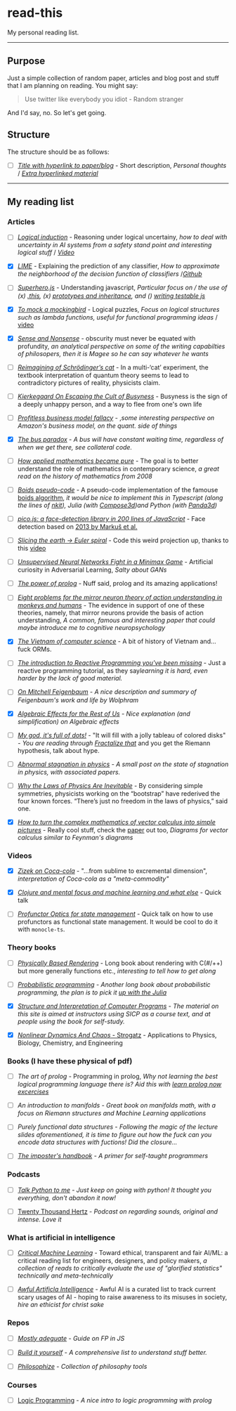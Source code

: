 # read-this

My personal reading list.

---

## Purpose

Just a simple collection of random paper, articles and blog post and stuff that I am planning on reading. You might say:

> Use twitter like everybody you idiot - Random stranger

And I'd say, no. So let's get going.

## Structure

The structure should be as follows:

- [ ] [_Title with hyperlink to paper/blog_](https://example.com/) - Short description, _Personal thoughts_ / [_Extra hyperlinked material_](https://example.com)

---

## My reading list

### Articles

- [ ] [_Logical induction_](https://arxiv.org/pdf/1609.03543.pdf) - Reasoning under logical uncertainy, _how to deal with uncertainty in AI systems from a safety stand point and interesting logical stuff_ / [_Video_](https://www.youtube.com/watch?v=gDqkCxYYDGk)

- [x] [_LIME_](https://arxiv.org/pdf/1602.04938.pdf) - Explaining the prediction of any classifier, _How to approximate the neighborhood of the decision function of classifiers_ /[_Github_](https://github.com/marcotcr/lime)

- [ ] [_Superhero.js_](http://superherojs.com/) - Understanding javascript, _Particular focus on / the use of (x) [.this](https://yehudakatz.com/2011/08/11/understanding-javascript-function-invocation-and-this/), (x) [prototypes and inheritance](https://msdn.microsoft.com/en-us/magazine/ff852808.aspx), and () [writing testable js](http://www.adequatelygood.com/Writing-Testable-JavaScript.html)_

- [x] [_To mock a mockingbird_](https://en.wikipedia.org/wiki/To_Mock_a_Mockingbird) - Logical puzzles, _Focus on logical structures such as lambda functions, useful for functional programming ideas_ / [video](https://www.youtube.com/watch?v=pAnLQ9jwN-E)

- [x] [_Sense and Nonsense_](https://www.prospectmagazine.co.uk/magazine/bryan-magee-profundity-obscurity-bad-writing) - obscurity must never be equated with profundity, _an analytical perspective on some of the writing capabilties of philosopers, then it is Magee so he can say whatever he wants_

- [ ] [_Reimagining of Schrödinger’s cat_](https://www.nature.com/articles/d41586-018-06749-8) - In a multi-‘cat’ experiment, the textbook interpretation of quantum theory seems to lead to contradictory pictures of reality, physicists claim.

- [ ] [_Kierkegaard On Escaping the Cult of Busyness_](https://iainews.iai.tv/articles/how-kierkegaards-idea-of-idleness-can-help-us-diagnose-21st-century-busyness-auid-1150?) - Busyness is the sign of a deeply unhappy person, and a way to flee from one's own life

- [ ] [_Profitless business model fallacy_](https://www.eugenewei.com/blog/2013/10/25/amazon-and-the-profitless-business-model-narrative) - ,_some interesting perspective on Amazon's business model, on the quant. side of things_

- [x] [_The bus paradox_](http://jakevdp.github.io/blog/2018/09/13/waiting-time-paradox/) - _A bus will have constant waiting time, regardless of when we get there, see collateral code._

- [ ] [_How applied mathematics became pure_](http://www.pgrim.org/philosophersannual/pa28articles/maddyhowapplied.pdf) - The goal is to better understand the role of mathematics in contemporary science, _a great read on the history of mathematics from 2008_

- [ ] [_Boids pseudo-code_](http://www.kfish.org/boids/pseudocode.html) - A pseudo-code implementation of the famouse [boids algorithm](http://www.red3d.com/cwr/boids/), _it would be nice to implement this in Typescript (along the lines of [nkit](https://github.com/nkint/boids-ts)), Julia (with [Compose3d](https://github.com/rohitvarkey/Compose3D.jl))and Python (with [Panda3d](http://www.panda3d.org/))_

- [ ] [_pico.js: a face-detection library in 200 lines of JavaScript_](https://tkv.io/posts/picojs-intro/) - Face detection based on [2013 by Markuš et al.](http://arxiv.org/abs/1305.4537)

- [ ] [_Slicing the earth -> Euler spiral_](https://arxiv.org/pdf/1202.3033.pdf) - Code this weird projection up, thanks to this [video](https://www.youtube.com/watch?v=D3tdW9l1690)

- [ ] [_Unsupervised Neural Networks Fight in a Minimax Game_](http://people.idsia.ch/~juergen/unsupervised-neural-nets-fight-minimax-game.html) - Artificial curiosity in Adversarial Learning, _Salty about GANs_

- [ ] [_The power of prolog_](https://www.metalevel.at/prolog) - Nuff said, prolog and its amazing applications!

- [ ] [_Eight problems for the mirror neuron theory of action understanding in monkeys and humans_](https://www.mitpressjournals.org/doi/pdf/10.1162/jocn.2009.21189) - The evidence in support of one of these theories, namely, that mirror neurons provide the basis of action understanding, _A common, famous and interesting paper that could maybe introduce me to cognitive neuropsychology_

- [x] [_The Vietnam of computer science_](http://blogs.tedneward.com/post/the-vietnam-of-computer-science/) - A bit of history of Vietnam and... fuck ORMs.

- [ ] [_The introduction to Reactive Programming you've been missing_](https://gist.github.com/staltz/868e7e9bc2a7b8c1f754) - Just a reactive programming tutorial, as they say*learning it is hard, even harder by the lack of good material.*

- [ ] [_On Mitchell Feigenbaum_](https://blog.stephenwolfram.com/2019/07/mitchell-feigenbaum-1944-2019-4-66920160910299067185320382/) - _A nice description and summary of Feigenbaum's work and life by Wolphram_

- [x] [_Algebraic Effects for the Rest of Us_](https://overreacted.io/algebraic-effects-for-the-rest-of-us/) - _Nice explanation (and simplification) on Algebraic effects_

- [ ] [_My god, it's full of dots!_](http://bit-player.org/2019/my-god-its-full-of-dots) - "It will fill with a jolly tableau of colored disks" - _You are reading through [Fractalize that](https://www.amazon.com/Fractalize-That-Statistical-Mathematics-Applications/dp/9813275162)_ and you get the Riemann hypothesis, talk about hype.

- [ ] [_Abnormal stagnation in physics_](http://backreaction.blogspot.com/2018/11/the-present-phase-of-stagnation-in.html) - _A small post on the state of stagnation in physics, with associated papers._

- [ ] [_Why the Laws of Physics Are Inevitable_](https://www.quantamagazine.org/how-simple-rules-bootstrap-the-laws-of-physics-20191209/) - By considering simple symmetries, physicists working on the “bootstrap” have rederived the four known forces. “There’s just no freedom in the laws of physics,” said one.

- [x] [_How to turn the complex mathematics of vector calculus into simple pictures_](https://www.technologyreview.com/s/614704/how-to-turn-the-complex-mathematics-of-vector-calculus-into-simple-pictures/) - Really cool stuff, check the [paper](https://arxiv.org/pdf/1911.00892.pdf) out too, _Diagrams for vector calculus similar to Feynman's diagrams_

### Videos

- [x] [_Zizek on Coca-cola_](https://www.youtube.com/watch?v=SJOhtDmyy-4&feature=youtu.be) - "...from sublime to excremental dimension", _interpretation of Coca-cola as a "meta-commodity"_

- [x] [_Clojure and mental focus and machine learning and what else_](https://www.youtube.com/watch?utm_campaign=Data%20Machina&utm_medium=email&utm_source=Revue%20newsletter&v=jpFveXUe65I) - Quick talk

- [ ] [_Profunctor Optics for state management_](https://www.youtube.com/watch?v=VdiJ_vgVUgs) - Quick talk on how to use profunctors as functional state management. It would be cool to do it with `monocle-ts`.

### Theory books

- [ ] [_Physically Based Rendering_](http://www.pbr-book.org/3ed-2018/contents.html) - Long book about rendering with C(#/++) but more generally functions etc., _interesting to tell how to get along_

- [ ] [_Probabilistic programming_](http://click.revue.email/wf/click?upn=uoSvyDIrlYZBTfKX9q-2FuqLj-2B5jXID5Sk8S-2FgDa680I4JCQ256Bb14RK79DzyVNP-2B0sJdGRL5SildLFryYTPhmc6pgG0cLgrtLeInEkpZ-2FUHhLVffmJfs-2BZRaGfQCFFchj39eURFOQsFgAikevsxCkdMSZP6zENAx-2FEGfOVaaFLo-3D_EewvicOlyuKQdTY-2FN1EhW2xbLRcX0wSg-2FLgBc4p8xeKwpe-2BX2pyErSjeKbtcNdQtZVPoWLAuywGs9iXBKeRxtFgmYVidSt5N-2B2o4KtYfm4EpGEqYHWvC-2Bj1I4emzlrJ4ZsDCjll5S0R-2BQiBljJSIlVPdFk5EoamSzwYOa1IFSR9ULlStzGIBlMSK2JLXZMv-2FtP5PkjbdUWOaHCp7JT2izfOGcuECQQAewBKVsWajEEMb-2FUI6jRz8iHrbV0QouZ6CnWfyy9gJCCcqAMDFdXMeGXxWXHb7RZ7YyEjYkIjF0Wc1zsv7-2BPJT-2FHeL8-2BbPIa7t) - _Another long book about probabilistic programming, the plan is to pick it [up with the Julia](http://turing.ml/?utm_campaign=Data%20Machina&utm_medium=email&utm_source=Revue%20newsletter)_

- [x] [_Structure and Interpretation of Computer Programs_](https://mitpress.mit.edu/sites/default/files/sicp/index.html) - _The material on this site is aimed at instructors using SICP as a course text, and at people using the book for self-study._

- [x] [_Nonlinear Dynamics And Chaos_ - Strogatz](http://www.hds.bme.hu/~fhegedus/Strogatz%20-%20Nonlinear%20Dynamics%20and%20Chaos.pdf) - Applications to Physics, Biology, Chemistry, and Engineering

### Books (I have these physical of pdf)

- [ ] _The art of prolog_ - Programming in prolog, _Why not learning the best logical programming language there is? Aid this with [learn prolog now excercises](https://github.com/mrkkrp/lpnes)_

- [ ] _An introduction to manifolds_ - _Great book on manifolds math, with a focus on Riemann structures and Machine Learning applications_

- [ ] _Purely functional data structures_ - _Following the magic of the lecture slides aforementioned, it is time to figure out how the fuck can you encode data structures with fuctions! Did the closure..._

- [ ] [_The imposter's handbook_](https://www.goodreads.com/book/show/31572054-the-imposter-s-handbook) - _A primer for self-taught programmers_

### Podcasts

- [ ] [_Talk Python to me_](https://talkpython.fm/) - _Just keep on going with python! It thought you everything, don't abandon it now!_

- [ ] [Twenty Thousand Hertz](https://www.20k.org/archive) - _Podcast on regarding sounds, original and intense. Love it_

### What is artificial in intelligence

- [ ] [_Critical Machine Learning_](https://github.com/rockita/criticalML) - Toward ethical, transparent and fair AI/ML: a critical reading list for engineers, designers, and policy makers, _a collection of reads to critically evaluate the use of "glorified statistics" technically and meta-technically_

- [ ] [_Awful Artificla Intelligence_](https://github.com/daviddao/awful-ai) - Awful AI is a curated list to track current scary usages of AI - hoping to raise awareness to its misuses in society, _hire an ethicist for christ sake_

### Repos

- [ ] [_Mostly adeguate_](https://github.com/MostlyAdequate/mostly-adequate-guide) - _Guide on FP in JS_

- [ ] [_Build it yourself_](https://github.com/danistefanovic/build-your-own-x) - _A comprehensive list to understand stuff better._

- [ ] [_Philosophize_](https://github.com/Jfaler/Philosophize) - _Collection of philosophy tools_

### Courses

- [ ] [Logic Programming](https://www3.risc.jku.at/education/courses/ws2017/logic-programming/) - _A nice intro to logic programming with prolog_